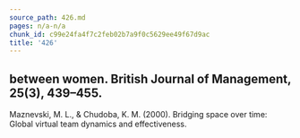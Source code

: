 ```yaml
---
source_path: 426.md
pages: n/a-n/a
chunk_id: c99e24fa4f7c2feb02b7a9f0c5629ee49f67d9ac
title: '426'
---
```

## between women. British Journal of Management, 25(3), 439–455.

Maznevski, M. L., & Chudoba, K. M. (2000). Bridging space over time: Global virtual team dynamics and effectiveness.
